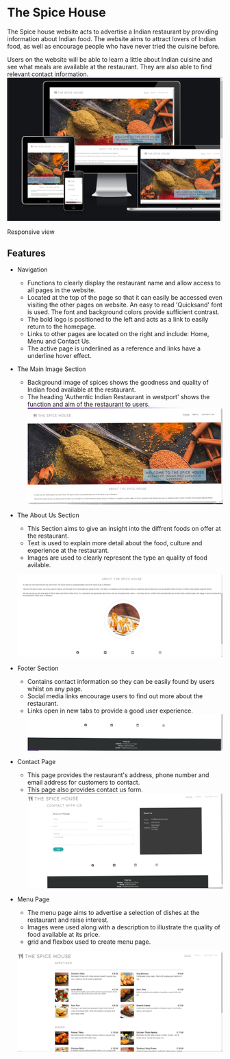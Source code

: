 # The Spice House
The Spice house website acts to advertise a Indian restaurant by providing information about Indian food. The website aims to attract lovers of Indian food, as well as encourage people who have never tried the cuisine before.

Users on the website will be able to learn a little about Indian cuisine and see what meals are available at the restaurant. They are also able to find relevant contact information.
![The Spice House Screenshot](assets/images/The%20Spice%20House%20Screenshot.png)

Responsive view

## Features
- Navigation
    - Functions to clearly display the restaurant name and allow access to all pages in the website.
    - Located at the top of the page  so that it can easily be accessed even   visiting the other pages on website.
      An easy to read 'Quicksand' font is used. The font and background colors provide sufficient contrast.
    - The bold logo is positioned to the left and acts as a link to easily return to the homepage.
    - Links to other pages are located on the right and include: Home, Menu and Contact Us.
    - The active page is underlined as a reference and links have a underline hover effect.
- The Main Image Section
    - Background image of spices shows the goodness and quality of Indian food available at the restaurant.
    - The heading 'Authentic Indian Restaurant in westport' shows the function and aim of the restaurant to users.
![Main Image Section](/assets/images/Homepage.png)

- The About Us Section 
    - This Section aims to give an insight into the diffrent foods on offer at the restaurant.
    - Text is used to explain more detail about the food, culture and experience at the restaurant.
    - Images are used to clearly represent the type an quality of food avilable.
  
  ![About Us Image Section](/assets/images/about%20us%20section%20screenshot.png)  

- Footer Section
    - Contains contact information  so they can be easily found by users whilst on any page.
    - Social media links encourage users to find out more about the restaurant.
    - Links open in new tabs to provide a good user experience.
    ![Footer section image](/assets/images/footer%20screenshot%201.png)

- Contact Page 
    - This page provides the restaurant's address, phone number and email address for customers to contact.
    - This page also provides contact us form.
 ![Contact Page](/assets/images/Contact%20us%20page%20screenshot.png) 

 - Menu Page 
    - The menu page aims to advertise a selection of dishes at the restaurant and raise interest.
    - Images were used along with a description to illustrate the quality of food available at its price.
    - grid and flexbox used to create menu page.  

    ![Menu Page](/assets/images/Menu%20page%20screenshot%20.png)
   
